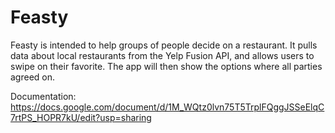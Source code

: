 # Feasty
Feasty is intended to help groups of people decide on a restaurant. It pulls data about local restaurants from the Yelp Fusion API, and allows users to swipe on their favorite. The app will then show the options where all parties agreed on. 

Documentation: https://docs.google.com/document/d/1M_WQtz0lvn75T5TrplFQggJSSeElqC7rtPS_HOPR7kU/edit?usp=sharing
